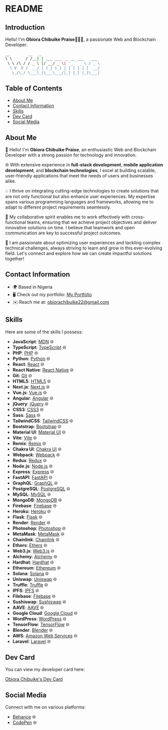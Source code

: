 # README

## Introduction

Hello! I'm **Obiora Chibuike Praise**👋👋👋, a passionate Web and Blockchain Developer.

```bash
__        __   _                                   
\ \      / /__| | ___ ___  _ __ ___   ___   
 \ \ /\ / / _ \ |/ __/ _ \| '_ ` _ \ / _ \  
  \ V  V /  __/ | (_| (_) | | | | | |  __/ 
   \_/\_/ \___|_|\___\___/|_| |_| |_|\___|   
```

## Table of Contents

- [About Me](#about-me)
- [Contact Information](#contact-information)
- [Skills](#skills)
- [Dev Card](#dev-card)
- [Social Media](#social-media)

## About Me

👋 Hello! I'm **Obiora Chibuike Praise**, an enthusiastic Web and Blockchain Developer with a strong passion for technology and innovation.

🌐 With extensive experience in **full-stack development**, **mobile application development**, and **blockchain technologies**, I excel at building scalable, user-friendly applications that meet the needs of users and businesses alike.

💡 I thrive on integrating cutting-edge technologies to create solutions that are not only functional but also enhance user experiences. My expertise spans various programming languages and frameworks, allowing me to adapt to different project requirements seamlessly.

🤝 My collaborative spirit enables me to work effectively with cross-functional teams, ensuring that we achieve project objectives and deliver innovative solutions on time. I believe that teamwork and open communication are key to successful project outcomes.

🚀 I am passionate about optimizing user experiences and tackling complex technical challenges, always striving to learn and grow in this ever-evolving field. Let's connect and explore how we can create impactful solutions together!

## Contact Information

* 🌍 Based in Nigeria
* 🖥️ Check out my portfolio: [My Portfolio](http://codetech-pi.vercel.app/)
* ✉️ Reach me at: [obiorachibuike22@gmail.com](mailto:obiorachibuike22@gmail.com)

## Skills

Here are some of the skills I possess:

- **JavaScript**: [MDN](https://developer.mozilla.org/en-US/docs/Web/JavaScript) 🌐
- **TypeScript**: [TypeScript](https://www.typescriptlang.org/) 🌐
- **PHP**: [PHP](https://www.php.net/) 🌐
- **Python**: [Python](https://www.python.org/) 🌐
- **React**: [React](https://reactjs.org/) 🌐
- **React Native**: [React Native](https://reactnative.dev/) 🌐
- **Git**: [Git](https://git-scm.com/) 🌐
- **HTML5**: [HTML5](https://developer.mozilla.org/en-US/docs/Glossary/HTML5) 🌐
- **Next.js**: [Next.js](https://nextjs.org/docs) 🌐
- **Vue.js**: [Vue.js](https://vuejs.org/) 🌐
- **Angular**: [Angular](https://angular.io/) 🌐
- **jQuery**: [jQuery](https://jquery.com/) 🌐
- **CSS3**: [CSS3](https://www.w3.org/TR/CSS/#css) 🌐
- **Sass**: [Sass](https://sass-lang.com/) 🌐
- **TailwindCSS**: [TailwindCSS](https://tailwindcss.com/) 🌐
- **Bootstrap**: [Bootstrap](https://getbootstrap.com/) 🌐
- **Material UI**: [Material UI](https://mui.com/) 🌐
- **Vite**: [Vite](https://vitejs.dev/) 🌐
- **Remix**: [Remix](https://remix.run/) 🌐
- **Chakra UI**: [Chakra UI](https://chakra-ui.com/) 🌐
- **Webpack**: [Webpack](https://webpack.js.org/) 🌐
- **Redux**: [Redux](https://redux.js.org/) 🌐
- **Node.js**: [Node.js](https://nodejs.org/en/) 🌐
- **Express**: [Express](https://expressjs.com/) 🌐
- **FastAPI**: [FastAPI](https://fastapi.tiangolo.com/) 🌐
- **GraphQL**: [GraphQL](https://graphql.org/) 🌐
- **PostgreSQL**: [PostgreSQL](https://www.postgresql.org/) 🌐
- **MySQL**: [MySQL](https://www.mysql.com/) 🌐
- **MongoDB**: [MongoDB](https://www.mongodb.com/) 🌐
- **Firebase**: [Firebase](https://firebase.google.com/) 🌐
- **Heroku**: [Heroku](https://www.heroku.com/) 🌐
- **Flask**: [Flask](https://flask.palletsprojects.com/en/2.0.x/) 🌐
- **Render**: [Render](https://render.com/) 🌐
- **Photoshop**: [Photoshop](https://www.adobe.com/uk/products/photoshop.html) 🌐
- **MetaMask**: [MetaMask](https://metamask.io/) 🌐
- **Chainlink**: [Chainlink](https://chain.link/) 🌐
- **Ethers**: [Ethers](https://ethers.io) 🌐
- **Web3.js**: [Web3.js](https://web3js.readthedocs.io/en/v1.7.1/#) 🌐
- **Alchemy**: [Alchemy](https://docs.alchemy.com/alchemy/documentation/alchemy-web3) 🌐
- **Hardhat**: [Hardhat](https://hardhat.org/) 🌐
- **Ethereum**: [Ethereum](https://ethereum.org/en/) 🌐
- **Solana**: [Solana](https://solana.com/) 🌐
- **Uniswap**: [Uniswap](https://uniswap.org/) 🌐
- **Truffle**: [Truffle](https://trufflesuite.com) 🌐
- **IPFS**: [IPFS](https://ipfs.io/) 🌐
- **Filebase**: [Filebase](https://filebase.com/) 🌐
- **Sushiswap**: [Sushiswap](https://www.sushi.com/) 🌐
- **AAVE**: [AAVE](https://aave.com/) 🌐
- **Google Cloud**: [Google Cloud](https://cloud.google.com/) 🌐
- **WordPress**: [WordPress](https://wordpress.com) 🌐
- **TensorFlow**: [TensorFlow](https://www.tensorflow.org/) 🌐
- **Blender**: [Blender](https://www.blender.org/) 🌐
- **AWS**: [Amazon Web Services](https://aws.amazon.com) 🌐
- **Laravel**: [Laravel](https://laravel.com/) 🌐

## Dev Card

You can view my developer card here:

<a href="https://app.daily.dev/obiorachibuike">Obiora Chibuike's Dev Card</a>

## Social Media

Connect with me on various platforms:

- [Behance](https://www.behance.com/chibuikeobiora) 🌐
- [CodePen](https://www.codepen.io/@Obiora-Chibuike) 🌐
